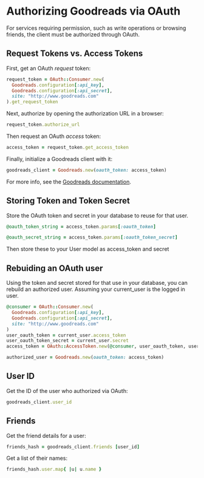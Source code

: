 # Authorizing Goodreads via OAuth

For services requiring permission, such as write operations or browsing friends, the client must be authorized through OAuth.

## Request Tokens vs. Access Tokens

First, get an OAuth *request* token:

```ruby
request_token = OAuth::Consumer.new(
  Goodreads.configuration[:api_key],
  Goodreads.configuration[:api_secret],
  site: "http://www.goodreads.com"
).get_request_token
```

Next, authorize by opening the authorization URL in a browser:

```ruby
request_token.authorize_url
```

Then request an OAuth *access* token:

```ruby
access_token = request_token.get_access_token
```

Finally, initialize a Goodreads client with it:

```ruby
goodreads_client = Goodreads.new(oauth_token: access_token)
```

For more info, see the [Goodreads documentation](http://www.goodreads.com/api/oauth_example).

## Storing Token and Token Secret

Store the OAuth token and secret in your database to reuse for that user.
```ruby
@oauth_token_string = access_token.params[:oauth_token]
```
```ruby
@oauth_secret_string = access_token.params[:oauth_token_secret]		
```
Then store these to your User model as access_token and secret


## Rebuiding an OAuth user

Using the token and secret stored for that use in your database, you can rebuild an authorized user.
Assuming your current_user is the logged in user.

```ruby
@consumer = OAuth::Consumer.new(
  Goodreads.configuration[:api_key],
  Goodreads.configuration[:api_secret],
  site: "http://www.goodreads.com"
)
user_oauth_token = current_user.access_token
user_oauth_token_secret = current_user.secret
access_token = OAuth::AccessToken.new(@consumer, user_oauth_token, user_oauth_token_secret) 

authorized_user = Goodreads.new(oauth_token: access_token)
```




## User ID

Get the ID of the user who authorized via OAuth:

```ruby
goodreads_client.user_id
```

## Friends

Get the friend details for a user:

```ruby
friends_hash = goodreads_client.friends [user_id]
```

Get a list of their names:

```ruby
friends_hash.user.map{ |u| u.name }
```
